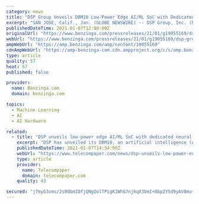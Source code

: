 ```yaml
---
category: news
title: "DSP Group Unveils DBM10 Low-Power Edge AI/ML SoC with Dedicated Neural Network Inference Processor"
excerpt: "SAN JOSE, Calif., Jan. (GLOBE NEWSWIRE) -- DSP Group, Inc. (NASDAQ:DSPG), a leading global provider of wireless and voice-processing chipset solutions for"
publishedDateTime: 2021-01-07T12:00:00Z
originalUrl: "https://www.benzinga.com/pressreleases/21/01/g19055169/dsp-group-unveils-dbm10-low-power-edge-aiml-soc-with-dedicated-neural-network-inference-processor"
webUrl: "https://www.benzinga.com/pressreleases/21/01/g19055169/dsp-group-unveils-dbm10-low-power-edge-aiml-soc-with-dedicated-neural-network-inference-processor"
ampWebUrl: "https://amp.benzinga.com/amp/content/19055169"
cdnAmpWebUrl: "https://amp-benzinga-com.cdn.ampproject.org/c/s/amp.benzinga.com/amp/content/19055169"
type: article
quality: 57
heat: 67
published: false

provider:
  name: Benzinga.com
  domain: benzinga.com

topics:
  - Machine Learning
  - AI
  - AI Hardware

related:
  - title: "DSP unveils low-power edge AI/ML SoC with dedicated neural network inference processor"
    excerpt: "DSP has unveiled its DBM10, an artificial intelligence (AI) and machine learning (ML) system-on-a-chip (SoC). The SoC includes a digital signal processor (DSP) and the company's nNetLite neural network (NN) processor,"
    publishedDateTime: 2021-01-07T14:54:00Z
    webUrl: "https://www.telecompaper.com/news/dsp-unveils-low-power-edge-aiml-soc-with-dedicated-neural-network-inference-processor--1367849"
    type: article
    provider:
      name: Telecompaper
      domain: telecompaper.com
    quality: 43

secured: "j7myG3vmc/2s00bmIOfjQNgQolTPigKJWhG7njhqX3bmI+ObpZY5d9yAV8mu+Fm5pCvFgglmssS/3Qy+oatXSYHUuO+xaROAuzM6gf5S3/T3RUKbE+178V4/Dk7upCT7jluym4cloCC3+35qTLlkwddtZ4n0Z7cQS58+kQvovXqhj00YQWLJALehXe0Y64vBzr+9ht4FXYpQf3PfcVKWbybdDL47OUlK1AbpaL6lotqUzazZmPfwUn6eqZcVktZdqv4oT+5hAIac9baJxIZ8KMJw/Cf1GLTKDpebPkvE5Pa0iAt3HacDARCiTbn94lR0v/mBnx1J21Rpi2YHPkwBG5q76pkoACKqhwFHIwEX2Rc=;OFx7L7VzPGodTKOezS94fg=="
---
```


